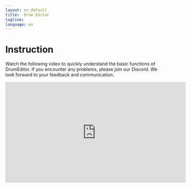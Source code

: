 ```yaml
---
layout: en_default
title:  Drum Editor
tagline: 
language: en
---
```


# Instruction

Watch the following video to quickly understand the basic functions of DrumEditor. 
If you encounter any problems, please join our Discord. 
We look forward to your feedback and communication.

<iframe width="560" height="315" src="https://www.youtube.com/embed/GTLkts-7mjk?si=1D9IZc1k2mnByqNR" title="YouTube video player" frameborder="0" allow="accelerometer; autoplay; clipboard-write; encrypted-media; gyroscope; picture-in-picture; web-share" allowfullscreen></iframe>
